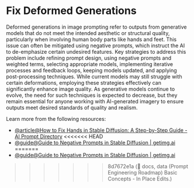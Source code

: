 # Fix Deformed Generations

Deformed generations in image prompting refer to outputs from generative models that do not meet the intended aesthetic or structural quality, particularly when involving human body parts like hands and feet. This issue can often be mitigated using negative prompts, which instruct the AI to de-emphasize certain undesired features. Key strategies to address this problem include refining prompt design, using negative prompts and weighted terms, selecting appropriate models, implementing iterative processes and feedback loops, keeping models updated, and applying post-processing techniques. While current models may still struggle with certain deformations, employing these strategies effectively can significantly enhance image quality. As generative models continue to evolve, the need for such techniques is expected to decrease, but they remain essential for anyone working with AI-generated imagery to ensure outputs meet desired standards of quality and realism.

Learn more from the following resources:
- [@article@How to Fix Hands in Stable Diffusion: A Step-by-Step Guide - AI Prompt Directory](https://www.aipromptsdirectory.com/how-to-fix-hands-in-stable-diffusion-a-step-by-step-guide/)
<<<<<<< HEAD
- [@guide@Guide to Negative Prompts in Stable Diffusion | getimg.ai](https://getimg.ai/guides/guide-to-negative-prompts-in-stable-diffusion)
=======
- [@guide@Guide to Negative Prompts in Stable Diffusion | getimg.ai](https://getimg.ai/guides/guide-to-negative-prompts-in-stable-diffusion)
>>>>>>> 8d7672e1a (📃 docs, data (Prompt Engineering Roadmap) Basic Concepts - In Place Edits.)
